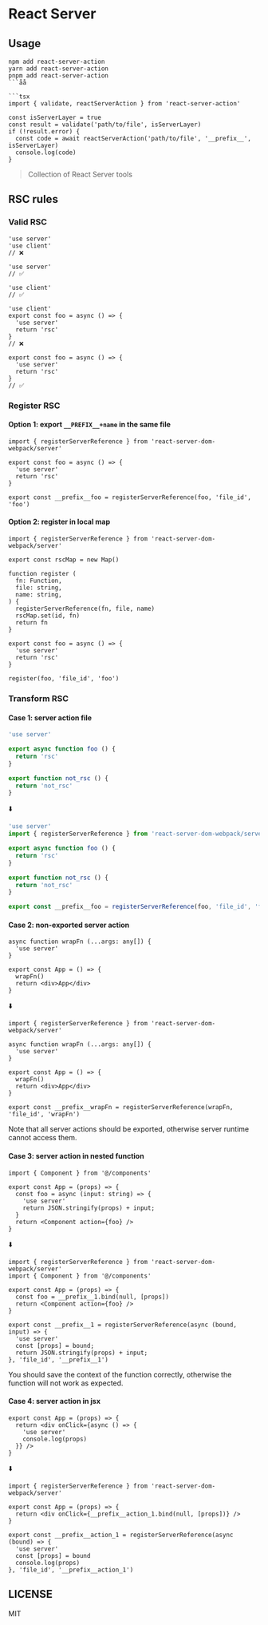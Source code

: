 # React Server

## Usage

```shell
npm add react-server-action
yarn add react-server-action
pnpm add react-server-action
```åå

```tsx
import { validate, reactServerAction } from 'react-server-action'

const isServerLayer = true
const result = validate('path/to/file', isServerLayer)
if (!result.error) {
  const code = await reactServerAction('path/to/file', '__prefix__', isServerLayer)
  console.log(code)
}
```

> Collection of React Server tools

## RSC rules

### Valid RSC

```tsx
'use server'
'use client'
// ❌
```

```tsx
'use server'
// ✅
```

```tsx
'use client'
// ✅
```

```tsx
'use client'
export const foo = async () => {
  'use server'
  return 'rsc'
}
// ❌
```

```tsx
export const foo = async () => {
  'use server'
  return 'rsc'
}
// ✅
```

### Register RSC

#### Option 1: export `__PREFIX__+name` in the same file

```tsx
import { registerServerReference } from 'react-server-dom-webpack/server'

export const foo = async () => {
  'use server'
  return 'rsc'
}

export const __prefix__foo = registerServerReference(foo, 'file_id', 'foo')
```

#### Option 2: register in local map

```tsx
import { registerServerReference } from 'react-server-dom-webpack/server'

export const rscMap = new Map()

function register (
  fn: Function,
  file: string,
  name: string,
) {
  registerServerReference(fn, file, name)
  rscMap.set(id, fn)
  return fn
}

export const foo = async () => {
  'use server'
  return 'rsc'
}

register(foo, 'file_id', 'foo')
```

### Transform RSC

#### Case 1: server action file

```ts
'use server'

export async function foo () {
  return 'rsc'
}

export function not_rsc () {
  return 'not_rsc'
}
```

⬇️

```ts
'use server'
import { registerServerReference } from 'react-server-dom-webpack/server'

export async function foo () {
  return 'rsc'
}

export function not_rsc () {
  return 'not_rsc'
}

export const __prefix__foo = registerServerReference(foo, 'file_id', 'foo')
```

#### Case 2: non-exported server action

```tsx
async function wrapFn (...args: any[]) {
  'use server'
}

export const App = () => {
  wrapFn()
  return <div>App</div>
}
```

⬇️

```tsx
import { registerServerReference } from 'react-server-dom-webpack/server'

async function wrapFn (...args: any[]) {
  'use server'
}

export const App = () => {
  wrapFn()
  return <div>App</div>
}

export const __prefix__wrapFn = registerServerReference(wrapFn, 'file_id', 'wrapFn')
```

Note that all server actions should be exported, otherwise server runtime cannot access them.

#### Case 3: server action in nested function

```tsx
import { Component } from '@/components'

export const App = (props) => {
  const foo = async (input: string) => {
    'use server'
    return JSON.stringify(props) + input;
  }
  return <Component action={foo} />
}
```

⬇️

```tsx
import { registerServerReference } from 'react-server-dom-webpack/server'
import { Component } from '@/components'

export const App = (props) => {
  const foo = __prefix__1.bind(null, [props])
  return <Component action={foo} />
}

export const __prefix__1 = registerServerReference(async (bound, input) => {
  'use server'
  const [props] = bound;
  return JSON.stringify(props) + input;
}, 'file_id', '__prefix__1')
```

You should save the context of the function correctly, otherwise the function will not work as expected.

#### Case 4: server action in jsx

```tsx
export const App = (props) => {
  return <div onClick={async () => {
    'use server'
    console.log(props)
  }} />
}
```

⬇️

```tsx
import { registerServerReference } from 'react-server-dom-webpack/server'

export const App = (props) => {
  return <div onClick={__prefix__action_1.bind(null, [props])} />
}

export const __prefix__action_1 = registerServerReference(async (bound) => {
  'use server'
  const [props] = bound
  console.log(props)
}, 'file_id', '__prefix__action_1')
```

## LICENSE

MIT
